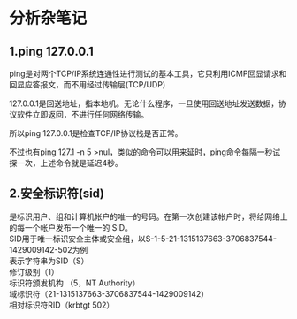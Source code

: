 # 分析杂笔记

## 1.ping 127.0.0.1
ping是对两个TCP/IP系统连通性进行测试的基本工具，它只利用ICMP回显请求和回显应答报文，而不用经过传输层(TCP/UDP)

127.0.0.1是回送地址，指本地机。无论什么程序，一旦使用回送地址发送数据，协议软件立即返回，不进行任何网络传输。

所以ping 127.0.0.1是检查TCP/IP协议栈是否正常。

不过也有ping 127.1 -n 5 >nul，类似的命令可以用来延时，ping命令每隔一秒试探一次，上述命令就是延迟4秒。
## 2.安全标识符(sid)
是标识用户、组和计算机帐户的唯一的号码。在第一次创建该帐户时，将给网络上的每一个帐户发布一个唯一的 SID。  
SID用于唯一标识安全主体或安全组，以S-1-5-21-1315137663-3706837544-1429009142-502为例  
表示字符串为SID（S）  
修订级别（1）  
标识符颁发机构 （5，NT Authority）  
域标识符（21-1315137663-3706837544-1429009142）  
相对标识符RID（krbtgt 502）   